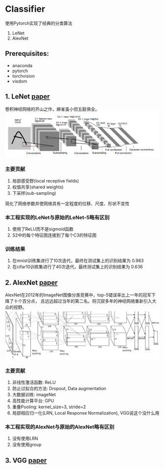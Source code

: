 # Classifier

使用Pytorch实现了经典的分类算法
1. LeNet
2. AlexNet

## Prerequisites:
* anaconda
* pytorch
* torchvision
* visdom

## 1. LeNet [paper](http://yann.lecun.com/exdb/publis/pdf/lecun-98.pdf)
卷积神经网络的开山之作，麻雀虽小但五脏俱全。
![LeNet-5](./imgs/LeNet-5.png)
### 主要贡献
1. 局部感受野(local receptive fields)
2. 权值共享(shared weights)
3. 下采样(sub-sampling)

简化了网络参数并使网络具有一定程度的位移、尺度、形状不变性

### 本工程实现的LeNet与原始的LeNet-5略有区别
1. 使用了ReLU而不是sigmoid函数
2. S2中的每个特征图连接到了每个C3的特征图

### 训练结果
1. 在mnist训练集进行了10次迭代，最终在测试集上的识别结果为 0.983
2. 在cifar10训练集进行了40次迭代，最终测试集上的识别结果为 0.636


## 2. AlexNet [paper](https://papers.nips.cc/paper/4824-imagenet-classification-with-deep-convolutional-neural-networks.pdf)
AlexNet在2012年的ImageNet图像分类竞赛中，top-5错误率比上一年的冠军下降了十个百分点，
且远远超过当年的第二名。将沉寂多年的神经网络重新引入大众的视野。
![AlexNet](./imgs/AlexNet.png)
### 主要贡献
1. 非线性激活函数: ReLU
2. 防止过拟合的方法: Dropout, Data augmentation
3. 大数据训练: imageNet
4. 高性能计算平台: GPU
5. 重叠Pooling: kernel_size=3, stride=2
6. 局部相应归一化(LRN, Local Response Normalization), VGG说这个没什么用

### 本工程实现的AlexNet与原始的AlexNet略有区别
1. 没有使用LRN
2. 没有使用group

## 3. VGG [paper](https://arxiv.org/abs/1409.1556)